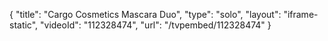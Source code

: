 {
    "title": "Cargo Cosmetics Mascara Duo",
    "type": "solo",
    "layout": "iframe-static",
    "videoId": "112328474",
    "url": "\/tvpembed\/112328474"
}